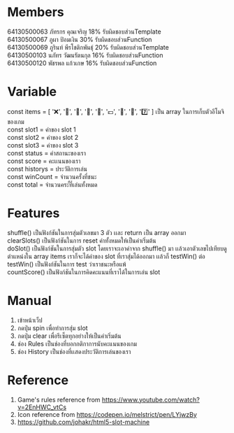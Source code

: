 # Members
64130500063 ภัทรกร คุณเจริญ 18% รับผิดชอบส่วนTemplate <br>
64130500067 ภูผา ป้อมเงิน 30% รับผิดชอบส่วนFunction <br>
64130500069 ภูรินท์ พีรโชติกพันธุ์ 20% รับผิดชอบส่วนTemplate <br>
64130500103 นภัทร วัฒนรัตนกุล 16% รับผิดชอบส่วนFunction <br>
64130500120 พัชรพล แก้วเกษ 16% รับผิดชอบส่วนFunction <br>

# Variable
  const items = [
  '❌',
  '🍓',
  '🍋',
  '🍉',
  '🍒',
  '💵',
  '🍊',
  '🍎',
  '7️⃣'
] เป็น array ในการเก็บตัวอีโมจิของเกม <br>
  const slot1 = ค่าของ slot 1 <br>
  const slot2 = ค่าของ slot 2 <br>
  const slot3 = ค่าของ slot 3 <br>
  const status = ค่าสถานะของเรา <br>
  const score = คะเเนนของเรา <br>
  const historys = ประวัติการเล่น <br>
  const winCount = จำนวนครั้งที่ชนะ <br>
  const total = จำนวนคระั้ที่เล่นทั้งหมด <br>
  
# Features
shuffle() เป็นฟังก์ชันในการสุ่มตัวเลขมา 3 ตัว เเละ return เป็น array ออกมา <br>
clearSlots() เป็นฟังก์ชันในการ reset ค่าทั้งหมดให้เป็นค่าเริ่มต้น <br>
doSlot() เป็นฟังก์ชันในการสุ่มตัว slot โดยเราจะเอาค่าจาก shuffle() มา เเล้วเอาตัวเลขไปเทียบดูตำแหน่งใน array items เราก็จะได้ค่าของ slot ที่เราสุ่มได้ออกมา เเล้วก็ testWin() ต่อ <br>
testWin() เป็นฟังก์ชันในการ test ว่าเราชนะหรือแพ้ <br>
countScore() เป็นฟังก์ชันในการคิดคะแนนที่เราได้ในการเล่น slot
    
# Manual
  1. เข้าหน้าเว็ป<br>
  2. กดปุ่ม spin เพื่อทำการสุ่ม slot<br>
  3. กดปุ่ม clear เพื่อรีเซ็ตทุกอย่างให้เป็นค่าเริ่มต้น<br>
  4. ช่อง Rules เป็นช่องที่บอกกติกาการนับคะแนนของเกม<br>
  5. ช่อง History เป็นช่องที่เเสดงประวัติการเล่นของเรา<br>
  
# Reference
  1. Game's rules reference from https://www.youtube.com/watch?v=2EnHWC_vtCs
  2. Icon reference from https://codepen.io/melstrict/pen/LYjwzBy
  3. https://github.com/johakr/html5-slot-machine

